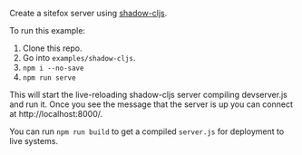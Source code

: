 Create a sitefox server using [shadow-cljs](https://shadow-cljs.github.io/docs/UsersGuide.html).

To run this example:

1. Clone this repo.
2. Go into `examples/shadow-cljs`.
3. `npm i --no-save`
4. `npm run serve`

This will start the live-reloading shadow-cljs server compiling devserver.js and run it.
Once you see the message that the server is up you can connect at http://localhost:8000/.

You can run `npm run build` to get a compiled `server.js` for deployment to live systems.
